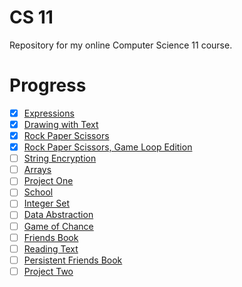 # CS 11

Repository for my online Computer Science 11 course.

# Progress

- [x] [Expressions](./expressions)
- [x] [Drawing with Text](./drawing-with-text)
- [x] [Rock Paper Scissors](./rock-paper-scissors)
- [x] [Rock Paper Scissors, Game Loop Edition](./rock-paper-scissors-v2)
- [ ] [String Encryption](./string-encryption)
- [ ] [Arrays](./arrays)
- [ ] [Project One](./project-one)
- [ ] [School](./school)
- [ ] [Integer Set](./integer-set)
- [ ] [Data Abstraction](./data-abstraction)
- [ ] [Game of Chance](./game-of-chance)
- [ ] [Friends Book](./friends-book)
- [ ] [Reading Text](./reading-text)
- [ ] [Persistent Friends Book](./persistent-friends-book)
- [ ] [Project Two](./project-two)

